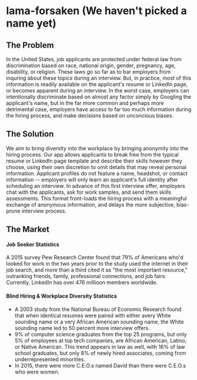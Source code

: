 # lama-forsaken (We haven't picked a name yet) 

## The Problem 

In the United States, job applicants are protected under federal law from discrimination based on race, national origin, gender, pregnancy, age, disability, or religion. These laws go so far as to bar employers from inquring about these topics during an interview. But, in practice, most of this information is readily available on the applicant's resume or LinkedIn page, or becomes apparent during an interview. In the worst case, employers can intentionally discriminate based on almost any factor simply by Googling the applicant's name, but in the far more common and perhaps more detrimental case, employers have access to far too much information during the hiring process, and make decisions based on unconcious biases. 

## The Solution 

We aim to bring diversity into the workplace by bringing anonymity into the hiring process. Our app allows applicants to break free from the typical resume or LinkedIn page template and describe their skills however they choose, using their own discretion to omit details that may reveal personal information. Applicant profiles do not feature a name, headshot, or contact information  -- employers will only learn an applicant's full identity after scheduling an interview. In advance of this first interview offer, employers chat with the applicants, ask for work samples, and send them skills assessments. This format front-loads the hiring process with a meaningful exchange of anonymous information, and delays the more subjective, bias-prone interview process. 

## The Market 

#### Job Seeker Statistics 
A 2015 survey Pew Research Center found that 79% of Americans who'd looked for work in the two years prior to the study used the internet in their job search, and more than a third cited it as "the most important resource," outranking friends, family, professional connections, and job fairs. Currently, LinkedIn has over 476 millioon members worldwide. 

#### Blind Hiring & Workplace Diversity Statistics
- A 2003 study from the National Bureau of Economic Research found that when identical resumes were paired with either avery White sounding name or a very African American sounding name, the White sounding name led to 50 percent more interview offers. 
- 9% of computer science graduates from the top 25 programs, but only 5% of employees at top tech companies, are African American, Latino, or Native American. This trend appears in law as well, with 16% of law school graduates, but only 8% of newly hired associates, coming from underrepresented minorities. 
- In 2015, there were more C.E.O.s named David than there were C.E.O.s who were women. 

